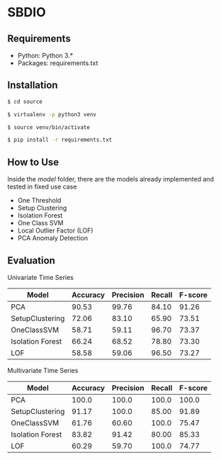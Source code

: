 # SBDIO 

## Requirements

- Python: Python 3.*
- Packages: requirements.txt

## Installation

```bash
$ cd source

$ virtualenv -p python3 venv

$ source venv/bin/activate

$ pip install -r requirements.txt

```

## How to Use

Inside the *model* folder, there are the models already implemented and tested in fixed use case

- One Threshold
- Setup Clustering
- Isolation Forest
- One Class SVM
- Local Outlier Factor (LOF)
- PCA Anomaly Detection


## Evaluation

Univariate Time Series

| Model           	| Accuracy 	| Precision 	| Recall 	| F-score 	|
|-----------------	|----------	|-----------	|--------   |---------  |
| PCA             	| 90.53     | 99.76     	| 84.10     | 91.26     |
| SetupClustering 	| 72.06     | 83.10        	| 65.90     | 73.51     |
| OneClassSVM      	| 58.71     | 59.11       	| 96.70     | 73.37     |
| Isolation Forest	| 66.24     | 68.52       	| 78.80    	| 73.30     |
| LOF             	| 58.58     | 59.06       	| 96.50    	| 73.27     |

Multivariate Time Series

| Model           	| Accuracy 	| Precision 	| Recall 	| F-score 	|
|-----------------	|----------	|-----------	|--------   |---------  |
| PCA             	| 100.0     | 100.0     	| 100.0     | 100.0     |
| SetupClustering 	| 91.17     | 100.0        	| 85.00     | 91.89     |
| OneClassSVM      	| 61.76     | 60.60       	| 100.0     | 75.47     |
| Isolation Forest	| 83.82     | 91.42       	| 80.00    	| 85.33     |
| LOF             	| 60.29     | 59.70       	| 100.0    	| 74.77     |